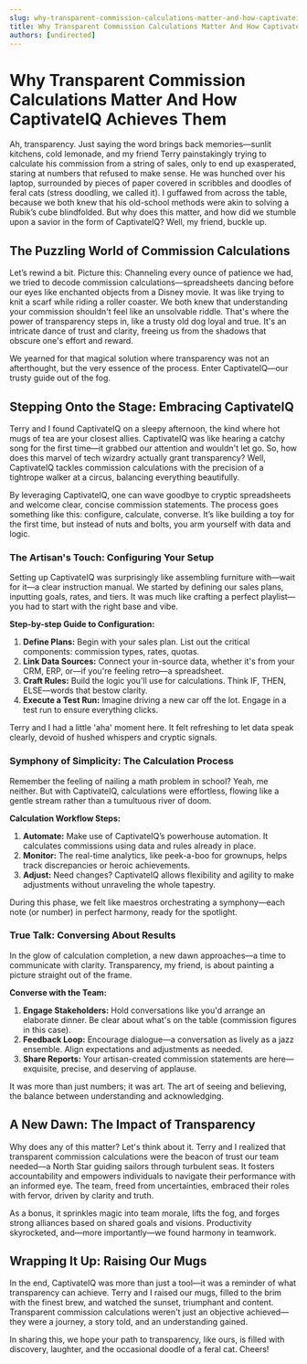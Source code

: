 ```yaml
---
slug: why-transparent-commission-calculations-matter-and-how-captivateiq-achieves-them
title: Why Transparent Commission Calculations Matter And How CaptivateIQ Achieves Them
authors: [undirected]
---
```



# Why Transparent Commission Calculations Matter And How CaptivateIQ Achieves Them

Ah, transparency. Just saying the word brings back memories—sunlit kitchens, cold lemonade, and my friend Terry painstakingly trying to calculate his commission from a string of sales, only to end up exasperated, staring at numbers that refused to make sense. He was hunched over his laptop, surrounded by pieces of paper covered in scribbles and doodles of feral cats (stress doodling, we called it). I guffawed from across the table, because we both knew that his old-school methods were akin to solving a Rubik’s cube blindfolded. But why does this matter, and how did we stumble upon a savior in the form of CaptivateIQ? Well, my friend, buckle up.

## The Puzzling World of Commission Calculations

Let’s rewind a bit. Picture this: Channeling every ounce of patience we had, we tried to decode commission calculations—spreadsheets dancing before our eyes like enchanted objects from a Disney movie. It was like trying to knit a scarf while riding a roller coaster. We both knew that understanding your commission shouldn't feel like an unsolvable riddle. That's where the power of transparency steps in, like a trusty old dog loyal and true. It's an intricate dance of trust and clarity, freeing us from the shadows that obscure one's effort and reward.

We yearned for that magical solution where transparency was not an afterthought, but the very essence of the process. Enter CaptivateIQ—our trusty guide out of the fog.

## Stepping Onto the Stage: Embracing CaptivateIQ

Terry and I found CaptivateIQ on a sleepy afternoon, the kind where hot mugs of tea are your closest allies. CaptivateIQ was like hearing a catchy song for the first time—it grabbed our attention and wouldn't let go. So, how does this marvel of tech wizardry actually grant transparency? Well, CaptivateIQ tackles commission calculations with the precision of a tightrope walker at a circus, balancing everything beautifully.

By leveraging CaptivateIQ, one can wave goodbye to cryptic spreadsheets and welcome clear, concise commission statements. The process goes something like this: configure, calculate, converse. It’s like building a toy for the first time, but instead of nuts and bolts, you arm yourself with data and logic.

### The Artisan's Touch: Configuring Your Setup

Setting up CaptivateIQ was surprisingly like assembling furniture with—wait for it—a clear instruction manual. We started by defining our sales plans, inputting goals, rates, and tiers. It was much like crafting a perfect playlist—you had to start with the right base and vibe.

**Step-by-step Guide to Configuration:**

1. **Define Plans:** Begin with your sales plan. List out the critical components: commission types, rates, quotas.
2. **Link Data Sources:** Connect your in-source data, whether it's from your CRM, ERP, or—if you're feeling retro—a spreadsheet.
3. **Craft Rules:** Build the logic you'll use for calculations. Think IF, THEN, ELSE—words that bestow clarity.
4. **Execute a Test Run:** Imagine driving a new car off the lot. Engage in a test run to ensure everything clicks.

Terry and I had a little 'aha' moment here. It felt refreshing to let data speak clearly, devoid of hushed whispers and cryptic signals.

### Symphony of Simplicity: The Calculation Process

Remember the feeling of nailing a math problem in school? Yeah, me neither. But with CaptivateIQ, calculations were effortless, flowing like a gentle stream rather than a tumultuous river of doom.

**Calculation Workflow Steps:**

1. **Automate:** Make use of CaptivateIQ’s powerhouse automation. It calculates commissions using data and rules already in place.
2. **Monitor:** The real-time analytics, like peek-a-boo for grownups, helps track discrepancies or heroic achievements.
3. **Adjust:** Need changes? CaptivateIQ allows flexibility and agility to make adjustments without unraveling the whole tapestry.

During this phase, we felt like maestros orchestrating a symphony—each note (or number) in perfect harmony, ready for the spotlight.

### True Talk: Conversing About Results

In the glow of calculation completion, a new dawn approaches—a time to communicate with clarity. Transparency, my friend, is about painting a picture straight out of the frame.

**Converse with the Team:**

1. **Engage Stakeholders:** Hold conversations like you'd arrange an elaborate dinner. Be clear about what's on the table (commission figures in this case).
2. **Feedback Loop:** Encourage dialogue—a conversation as lively as a jazz ensemble. Align expectations and adjustments as needed.
3. **Share Reports:** Your artisan-created commission statements are here—exquisite, precise, and deserving of applause.

It was more than just numbers; it was art. The art of seeing and believing, the balance between understanding and acknowledging.

## A New Dawn: The Impact of Transparency

Why does any of this matter? Let's think about it. Terry and I realized that transparent commission calculations were the beacon of trust our team needed—a North Star guiding sailors through turbulent seas. It fosters accountability and empowers individuals to navigate their performance with an informed eye. The team, freed from uncertainties, embraced their roles with fervor, driven by clarity and truth.

As a bonus, it sprinkles magic into team morale, lifts the fog, and forges strong alliances based on shared goals and visions. Productivity skyrocketed, and—more importantly—we found harmony in teamwork.

## Wrapping It Up: Raising Our Mugs

In the end, CaptivateIQ was more than just a tool—it was a reminder of what transparency can achieve. Terry and I raised our mugs, filled to the brim with the finest brew, and watched the sunset, triumphant and content. Transparent commission calculations weren't just an objective achieved—they were a journey, a story told, and an understanding gained.

In sharing this, we hope your path to transparency, like ours, is filled with discovery, laughter, and the occasional doodle of a feral cat. Cheers!